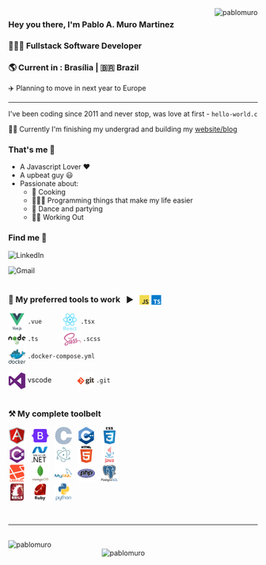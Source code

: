 <img align="right" src="https://komarev.com/ghpvc/?username=pablomuro" alt="pablomuro" />

### Hey you there, I'm **Pablo A. Muro Martinez**

### 👨🏻‍💻 Fullstack Software Developer

### 🌎 Current in : Brasília | 🇧🇷️ Brazil

✈️ Planning to move in next year to Europe

---

I've been coding since 2011 and never stop, was love at first - `hello-world.c`

👨‍💼 Currently I'm finishing my undergrad and building my [website/blog](http://pablomuro.dev)

### That's me 🔽

- A Javascript Lover ❤️
- A upbeat guy 😃
- Passionate about:
  - 🍳 Cooking
  - 👨🏻‍💻 Programming things that make my life easier
  - 🕺 Dance and partying
  - 🏋️‍♂️ Working Out

### Find me 🔗

[<img align="left" alt="LinkedIn" src="https://img.shields.io/badge/linkedin-%230077B5.svg?&style=for-the-badge&logo=linkedin&logoColor=white" />](https://www.linkedin.com/in/pablomuro/)
<br>

[<img align="left" alt="Gmail" src="https://img.shields.io/badge/Gmail-EA4335?logo=gmail&logoColor=white&style=for-the-badge" />](mailto://pablo.muro@gmail.com)

<br>
<br>

### 🧰 My preferred tools to work &nbsp;&nbsp;▶&nbsp;&nbsp; <img align="center" src="https://raw.githubusercontent.com/devicons/devicon/master/icons/javascript/javascript-original.svg" alt="javascript" width="20" height="20"/> <img align="center" src="https://raw.githubusercontent.com/devicons/devicon/master/icons/typescript/typescript-original.svg" alt="typescript" width="20" height="20"/>

<img align="center" src="https://raw.githubusercontent.com/devicons/devicon/master/icons/vuejs/vuejs-original-wordmark.svg" alt="vuejs" width="35" height="35"/> `.vue` &nbsp;&nbsp; &nbsp;&nbsp; &nbsp;&nbsp;
<img align="center" src="https://raw.githubusercontent.com/devicons/devicon/master/icons/react/react-original-wordmark.svg" alt="react" width="35" height="35"/> `.tsx` &nbsp;&nbsp; &nbsp;&nbsp; &nbsp;&nbsp;\
<img align="center" src="https://raw.githubusercontent.com/devicons/devicon/master/icons/nodejs/nodejs-original-wordmark.svg" alt="nodejs" width="35" height="35"/> `.ts` &nbsp;&nbsp; &nbsp;&nbsp; &nbsp;&nbsp; &nbsp;&nbsp;
<img align="center" src="https://raw.githubusercontent.com/devicons/devicon/master/icons/sass/sass-original.svg" alt="sass" width="35" height="35"/> `.scss`\
<img align="center" src="https://raw.githubusercontent.com/devicons/devicon/master/icons/docker/docker-original-wordmark.svg" alt="docker" width="35" height="35"/> `.docker-compose.yml`

<img align="center" src="https://raw.githubusercontent.com/devicons/devicon/9c6bfdb9783cdfe1018666ed76adcfd3eab6fad6/icons/visualstudio/visualstudio-plain.svg" alt="visualstudio" width="35" height="35"/> vscode &nbsp;&nbsp; &nbsp;&nbsp; &nbsp;&nbsp; &nbsp;&nbsp;
<img align="center" src="https://raw.githubusercontent.com/devicons/devicon/master/icons/git/git-original-wordmark.svg" alt="git" width="35" height="35"/> `.git`
<br>
<br>

### ⚒ My complete toolbelt

<img src="https://raw.githubusercontent.com/devicons/devicon/master/icons/angularjs/angularjs-original.svg" alt="angularjs" width="35" height="35"/>&nbsp;&nbsp;
<img src="https://raw.githubusercontent.com/devicons/devicon/master/icons/bootstrap/bootstrap-plain.svg" alt="bootstrap" width="35" height="35"/>&nbsp;&nbsp;
<img src="https://raw.githubusercontent.com/devicons/devicon/master/icons/c/c-original.svg" alt="c" width="35" height="35"/>&nbsp;&nbsp;
<img src="https://raw.githubusercontent.com/devicons/devicon/master/icons/cplusplus/cplusplus-original.svg" alt="cplusplus" width="35" height="35"/>&nbsp;&nbsp;
<img src="https://raw.githubusercontent.com/devicons/devicon/master/icons/css3/css3-original-wordmark.svg" alt="css3" width="35" height="35"/>&nbsp;&nbsp;
<br>
<img src="https://raw.githubusercontent.com/devicons/devicon/master/icons/csharp/csharp-original.svg" alt="csharp" width="35" height="35"/>&nbsp;&nbsp;
<img src="https://raw.githubusercontent.com/devicons/devicon/master/icons/dot-net/dot-net-original-wordmark.svg" alt="dotnet" width="35" height="35"/>&nbsp;&nbsp;
<img src="https://raw.githubusercontent.com/devicons/devicon/master/icons/electron/electron-original.svg" alt="electron" width="35" height="35"/>&nbsp;&nbsp;
<img src="https://raw.githubusercontent.com/devicons/devicon/master/icons/html5/html5-original-wordmark.svg" alt="html5" width="35" height="35"/>&nbsp;&nbsp;
<img src="https://raw.githubusercontent.com/devicons/devicon/master/icons/java/java-original-wordmark.svg" alt="java" width="35" height="35"/>&nbsp;&nbsp;
<br>
<img src="https://raw.githubusercontent.com/devicons/devicon/master/icons/laravel/laravel-plain-wordmark.svg" alt="laravel" width="35" height="35"/>&nbsp;&nbsp;
<img src="https://raw.githubusercontent.com/devicons/devicon/master/icons/mongodb/mongodb-original-wordmark.svg" alt="mongodb" width="35" height="35"/>&nbsp;&nbsp;
<img src="https://raw.githubusercontent.com/devicons/devicon/master/icons/mysql/mysql-original-wordmark.svg" alt="mysql" width="35" height="35"/>&nbsp;&nbsp;
<img src="https://raw.githubusercontent.com/devicons/devicon/master/icons/php/php-original.svg" alt="php" width="35" height="35"/>&nbsp;&nbsp;
<img src="https://raw.githubusercontent.com/devicons/devicon/master/icons/postgresql/postgresql-original-wordmark.svg" alt="postgresql" width="35" height="35"/>&nbsp;&nbsp;
<br>
<img src="https://raw.githubusercontent.com/devicons/devicon/master/icons/rails/rails-original-wordmark.svg" alt="rails" width="35" height="35"/>&nbsp;&nbsp;
<img src="https://raw.githubusercontent.com/devicons/devicon/master/icons/ruby/ruby-original-wordmark.svg" alt="ruby" width="35" height="35"/>&nbsp;&nbsp;
<img src="https://raw.githubusercontent.com/devicons/devicon/master/icons/python/python-original-wordmark.svg" alt="python" width="35" height="35"/>&nbsp;&nbsp;

<br>

---

<br>

<img align="left" width="370" src="https://github-readme-stats.vercel.app/api?username=pablomuro&show_icons=true&hide=contribs&count_private=true" alt="pablomuro" />
<img align="right" width="315" src="https://github-readme-stats.vercel.app/api/top-langs?username=pablomuro&hide=scss&layout=compact" alt="pablomuro" />

